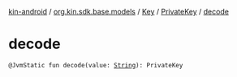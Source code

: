 [kin-android](../../../index.md) / [org.kin.sdk.base.models](../../index.md) / [Key](../index.md) / [PrivateKey](index.md) / [decode](./decode.md)

# decode

`@JvmStatic fun decode(value: `[`String`](https://kotlinlang.org/api/latest/jvm/stdlib/kotlin/-string/index.html)`): PrivateKey`